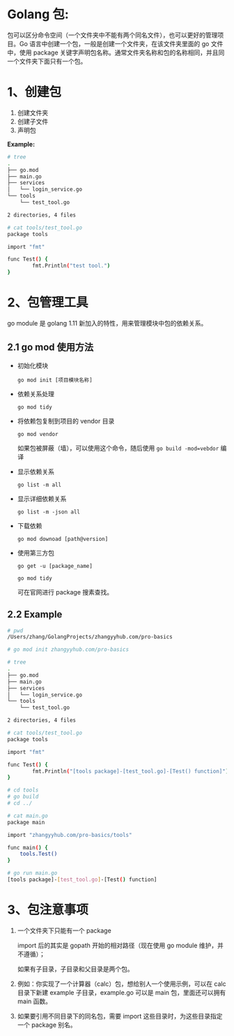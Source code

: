# Golang 包:

包可以区分命令空间（一个文件夹中不能有两个同名文件），也可以更好的管理项目。Go 语言中创建一个包，一般是创建一个文件夹，在该文件夹里面的 go 文件中，使用 package 关键字声明包名称。通常文件夹名称和包的名称相同，并且同一个文件夹下面只有一个包。

# 1、创建包

1. 创建文件夹
2. 创建子文件
3. 声明包

__Example:__ 

```bash
# tree
.
├── go.mod
├── main.go
├── services
│   └── login_service.go
└── tools
    └── test_tool.go

2 directories, 4 files

# cat tools/test_tool.go 
package tools

import "fmt"

func Test() {
        fmt.Println("test tool.")
}
```



# 2、包管理工具

go module 是 golang 1.11 新加入的特性，用来管理模块中包的依赖关系。

## 2.1 go mod 使用方法

- 初始化模块

  `go mod init [项目模块名称]`

- 依赖关系处理

  `go mod tidy`

- 将依赖包复制到项目的 vendor 目录

  `go mod vendor`

  如果包被屏蔽（墙），可以使用这个命令，随后使用 `go build -mod=vebdor` 编译

- 显示依赖关系

  `go list -m all`

- 显示详细依赖关系

  `go list -m -json all`

- 下载依赖

  `go mod downoad [path@version]`

- 使用第三方包

  `go get -u [package_name]`

  `go mod tidy`

  可在官网进行 package 搜素查找。

## 2.2 Example

```bash
# pwd
/Users/zhang/GolangProjects/zhangyyhub.com/pro-basics

# go mod init zhangyyhub.com/pro-basics

# tree
.
├── go.mod
├── main.go
├── services
│   └── login_service.go
└── tools
    └── test_tool.go

2 directories, 4 files

# cat tools/test_tool.go 
package tools

import "fmt"

func Test() {
        fmt.Println("[tools package]-[test_tool.go]-[Test() function]")
}

# cd tools 
# go build
# cd ../

# cat main.go
package main

import "zhangyyhub.com/pro-basics/tools"

func main() {
	tools.Test()
}

# go run main.go
[tools package]-[test_tool.go]-[Test() function]
```



# 3、包注意事项

1. 一个文件夹下只能有一个 package

   import 后的其实是 gopath 开始的相对路径（现在使用 go module 维护，并不遵循）；

   如果有子目录，子目录和父目录是两个包。

2. 例如：你实现了一个计算器（calc）包，想给别人一个使用示例，可以在 calc 目录下新建 example 子目录，example.go 可以是 main 包，里面还可以拥有 main 函数。

3. 如果要引用不同目录下的同名包，需要 import 这些目录时，为这些目录指定一个 package 别名。

